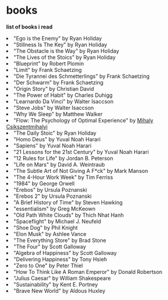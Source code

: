 # books
**list of books i read**

<li>"Ego is the Enemy" <span>by Ryan Holiday</span></li>
	<li>"Stillness Is The Key" <span>by Ryan Holiday</span></li>
	<li>"The Obstacle is the Way" <span>by Ryan Holiday</span></li>
	<li>"The Lives of the Stoics" by <span>Ryan Holiday</span></li>
	<li>"Blueprint" <span>by Robert Plomin</span></li>
	<li>"Limit" <span>by Frank Schaetzing</span></li>
	<li>"Die Tyrannei des Schmetterlings" <span>by Frank Schaetzing</span></li>
	<li>"Der Schwarm" <span>by Frank Schaetzing</span></li>
	<li>"Origin Story" <span>by Christian David</span></li>
	<li>"The Power of Habit" <span>by Charles Duhigg</span></li>
	<li>"Learnardo Da Vinci" <span>by Walter Isaccson</span></li>
	<li>"Steve Jobs" <span>by Walter Isaccson</span></li>
	<li>"Why We Sleep" <span>by Matthew Walker</span></li>
	<li>"Flow: The Psychology of Optimal Experience" <span>by <a href = "https://www.youtube.com/watch?v=j0cMiX4sMvI">Mihaly Csikszentmihalyi</a></span></li>
	<li>"The Daily Stoic" <span>by Ryan Holiday<span></li>
	<li>"Homo Deus" <span>by Yuval Noah Harari<span></li>
	<li>"Sapiens" <span>by Yuval Noah Harari</span></li>
	<li>"21 Lessons for the 21st Century" <span>by Yuval Noah Harari</span></li>
	<li>"12 Rules for Life" <span>by Jordan B. Peterson</span></li>
	<li>"Life on Mars" <span>by David A. Weintraub</span></li>
	<li>"The Subtle Art of Not Giving A F*ck" <span>by Mark Manson</span></li>
	<li>"The 4-Hour Work Week" <span>by Tim Ferriss</span></li>
	<li>"1984" <span>by George Orwell</span></li>
	<li>"Erebos" <span>by Ursula Poznanski</span></li>
	<li>"Erebos 2" <span>by Ursula Poznanski</span></li>
	<li>"A Brief History of Time" <span>by Steven Hawking</span></li>
	<li>"essentialism" <span>by Greg McKeown</span></li>
	<li>"Old Path White Clouds" <span>by Thich Nhat Hanh</span></li>
	<li>"Spaceflight" <span>by Michael J. Neufeld</span></li>
	<li>"Shoe Dog" <span>by Phil Knight</span></li>
	<li>"Elon Musk" <span>by Ashlee Vance</span></li>
	<li>"The Everything Store" <span>by Brad Stone</span></li>
	<li>"The Four" <span>by Scott Galloway</span></li>
	<li>"Algebra of Happiness" <span>by Scott Galloway</span></li>
	<li>"Delivering Happiness" <span>by Tony Hsieh</span></li>
	<li>"Zero to One" <span>by Peter Thiel</span></li>
	<li>"How To Think Like A Roman Emperor" <span>by Donald Robertson</span></li>
	<li>"Julius Caesar" <span>by William Shakespeare</span></li>
	<li>"Sustainability" <span>by Kent E. Portney</span></li>
	<li>"Brave New World" <span>by Aldous Huxley</span></li>
